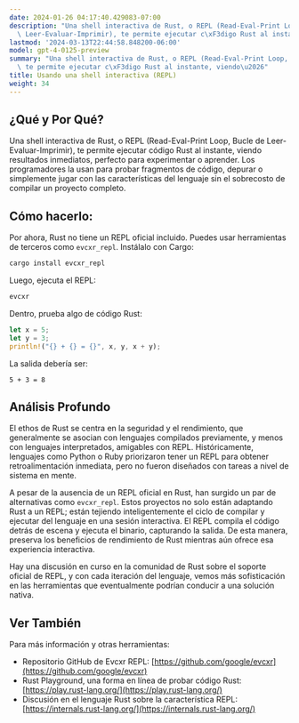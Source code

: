```yaml
---
date: 2024-01-26 04:17:40.429083-07:00
description: "Una shell interactiva de Rust, o REPL (Read-Eval-Print Loop, Bucle de\
  \ Leer-Evaluar-Imprimir), te permite ejecutar c\xF3digo Rust al instante, viendo\u2026"
lastmod: '2024-03-13T22:44:58.848200-06:00'
model: gpt-4-0125-preview
summary: "Una shell interactiva de Rust, o REPL (Read-Eval-Print Loop, Bucle de Leer-Evaluar-Imprimir),\
  \ te permite ejecutar c\xF3digo Rust al instante, viendo\u2026"
title: Usando una shell interactiva (REPL)
weight: 34
---
```


## ¿Qué y Por Qué?
Una shell interactiva de Rust, o REPL (Read-Eval-Print Loop, Bucle de Leer-Evaluar-Imprimir), te permite ejecutar código Rust al instante, viendo resultados inmediatos, perfecto para experimentar o aprender. Los programadores la usan para probar fragmentos de código, depurar o simplemente jugar con las características del lenguaje sin el sobrecosto de compilar un proyecto completo.

## Cómo hacerlo:
Por ahora, Rust no tiene un REPL oficial incluido. Puedes usar herramientas de terceros como `evcxr_repl`. Instálalo con Cargo:

```sh
cargo install evcxr_repl
```

Luego, ejecuta el REPL:

```sh
evcxr
```

Dentro, prueba algo de código Rust:

```rust
let x = 5;
let y = 3;
println!("{} + {} = {}", x, y, x + y);
```

La salida debería ser:

```
5 + 3 = 8
```

## Análisis Profundo
El ethos de Rust se centra en la seguridad y el rendimiento, que generalmente se asocian con lenguajes compilados previamente, y menos con lenguajes interpretados, amigables con REPL. Históricamente, lenguajes como Python o Ruby priorizaron tener un REPL para obtener retroalimentación inmediata, pero no fueron diseñados con tareas a nivel de sistema en mente.

A pesar de la ausencia de un REPL oficial en Rust, han surgido un par de alternativas como `evcxr_repl`. Estos proyectos no solo están adaptando Rust a un REPL; están tejiendo inteligentemente el ciclo de compilar y ejecutar del lenguaje en una sesión interactiva. El REPL compila el código detrás de escena y ejecuta el binario, capturando la salida. De esta manera, preserva los beneficios de rendimiento de Rust mientras aún ofrece esa experiencia interactiva.

Hay una discusión en curso en la comunidad de Rust sobre el soporte oficial de REPL, y con cada iteración del lenguaje, vemos más sofisticación en las herramientas que eventualmente podrían conducir a una solución nativa.

## Ver También
Para más información y otras herramientas:
- Repositorio GitHub de Evcxr REPL: [https://github.com/google/evcxr](https://github.com/google/evcxr)
- Rust Playground, una forma en línea de probar código Rust: [https://play.rust-lang.org/](https://play.rust-lang.org/)
- Discusión en el lenguaje Rust sobre la característica REPL: [https://internals.rust-lang.org/](https://internals.rust-lang.org/)
